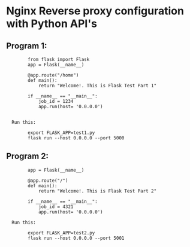 # Nginx Reverse proxy configuration with Python API's

Program 1: 
----------

            from flask import Flask
            app = Flask(__name__)

            @app.route("/home")
            def main():
                return "Welcome!. This is Flask Test Part 1"

            if __name__ == "__main__":
                job_id = 1234
                app.run(host= '0.0.0.0')

    
      Run this: 

            export FLASK_APP=test1.py
            flask run --host 0.0.0.0 --port 5000
      
  
Program 2:
----------

            app = Flask(__name__)

            @app.route("/")
            def main():
                return "Welcome!. This is Flask Test Part 2"

            if __name__ == "__main__":
                job_id = 4321
                app.run(host= '0.0.0.0')

      Run this: 

            export FLASK_APP=test2.py
            flask run --host 0.0.0.0 --port 5001
   
   
   
